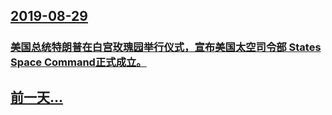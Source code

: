 ## [2019-08-29](/news/2019/08/29/index.md)

##### 
### [美国总统特朗普在白宫玫瑰园举行仪式，宣布美国太空司令部 States Space Command正式成立。 ](/news/2019/08/29/美国总统特朗普在白宫玫瑰园举行仪式-宣布美国太空司令部-States-Space-Command正式成立.md)
## [前一天...](/news/2019/08/28/index.md)

